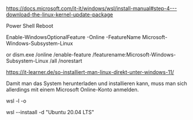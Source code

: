 https://docs.microsoft.com/it-it/windows/wsl/install-manual#step-4---download-the-linux-kernel-update-package

Power Shell Reboot

Enable-WindowsOptionalFeature -Online -FeatureName Microsoft-Windows-Subsystem-Linux

or
dism.exe /online /enable-feature /featurename:Microsoft-Windows-Subsystem-Linux /all /norestart

https://it-learner.de/so-installiert-man-linux-direkt-unter-windows-11/

Damit man das System herunterladen und installieren kann, muss man sich allerdings mit einem Microsoft Online-Konto anmelden.


wsl -l -o

wsl --instaall -d "Ubuntu 20.04 LTS"
